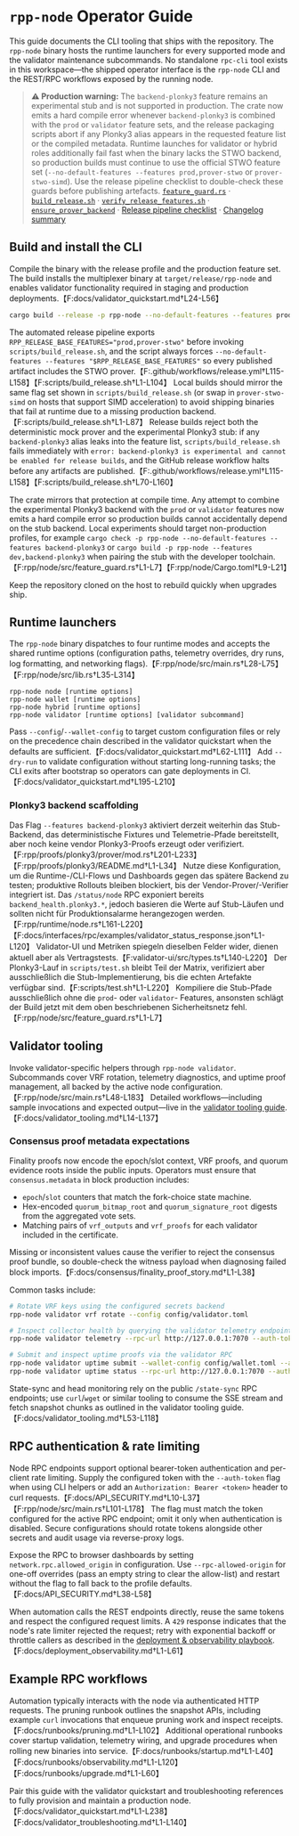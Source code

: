 # `rpp-node` Operator Guide

This guide documents the CLI tooling that ships with the repository. The
`rpp-node` binary hosts the runtime launchers for every supported mode and the
validator maintenance subcommands. No standalone `rpc-cli` tool exists in this
workspace—the shipped operator interface is the `rpp-node` CLI and the REST/RPC
workflows exposed by the running node.

> **⚠️ Production warning:** The `backend-plonky3` feature remains an
> experimental stub and is not supported in production. The crate now emits a
> hard compile error whenever `backend-plonky3` is combined with the `prod` or
> `validator` feature sets, and the release packaging scripts abort if any
> Plonky3 alias appears in the requested feature list or the compiled metadata.
> Runtime launches for validator or hybrid roles additionally fail fast when the
> binary lacks the STWO backend, so production builds must continue to use the
> official STWO feature set (`--no-default-features --features
> prod,prover-stwo` or `prover-stwo-simd`). Use the release pipeline checklist
> to double-check these guards before publishing artefacts.
> [`feature_guard.rs`](../rpp/node/src/feature_guard.rs) ·
> [`build_release.sh`](../scripts/build_release.sh) ·
> [`verify_release_features.sh`](../scripts/verify_release_features.sh) ·
> [`ensure_prover_backend`](../rpp/node/src/lib.rs) ·
> [Release pipeline checklist](../RELEASE.md#release-pipeline-checklist)
> · [Changelog summary](../CHANGELOG.md#unreleased)

## Build and install the CLI

Compile the binary with the release profile and the production feature set. The
build installs the multiplexer binary at `target/release/rpp-node` and enables
validator functionality required in staging and production deployments.【F:docs/validator_quickstart.md†L24-L56】

```sh
cargo build --release -p rpp-node --no-default-features --features prod,prover-stwo
```

The automated release pipeline exports
`RPP_RELEASE_BASE_FEATURES="prod,prover-stwo"` before invoking
`scripts/build_release.sh`, and the script always forces
`--no-default-features --features "$RPP_RELEASE_BASE_FEATURES"` so every
published artifact includes the STWO prover.【F:.github/workflows/release.yml†L115-L158】【F:scripts/build_release.sh†L1-L104】
Local builds should mirror the same flag set shown in
`scripts/build_release.sh` (or swap in `prover-stwo-simd` on hosts that support
SIMD acceleration) to avoid shipping binaries that fail at runtime due to a
missing production backend.【F:scripts/build_release.sh†L1-L87】 Release builds
reject both the deterministic mock prover and the experimental Plonky3 stub: if
any `backend-plonky3` alias leaks into the feature list, `scripts/build_release.sh`
fails immediately with `error: backend-plonky3 is experimental and cannot be
enabled for release builds`, and the GitHub release workflow halts before any
artifacts are published.【F:.github/workflows/release.yml†L115-L158】【F:scripts/build_release.sh†L70-L160】

The crate mirrors that protection at compile time. Any attempt to combine the
experimental Plonky3 backend with the `prod` or `validator` features now emits a
hard compile error so production builds cannot accidentally depend on the stub
backend. Local experiments should target non-production profiles, for example
`cargo check -p rpp-node --no-default-features --features backend-plonky3` or
`cargo build -p rpp-node --features dev,backend-plonky3` when pairing the stub
with the developer toolchain.【F:rpp/node/src/feature_guard.rs†L1-L7】【F:rpp/node/Cargo.toml†L9-L21】

Keep the repository cloned on the host to rebuild quickly when upgrades ship.

## Runtime launchers

The `rpp-node` binary dispatches to four runtime modes and accepts the shared
runtime options (configuration paths, telemetry overrides, dry runs, log
formatting, and networking flags).【F:rpp/node/src/main.rs†L28-L75】【F:rpp/node/src/lib.rs†L35-L314】

```text
rpp-node node [runtime options]
rpp-node wallet [runtime options]
rpp-node hybrid [runtime options]
rpp-node validator [runtime options] [validator subcommand]
```

Pass `--config`/`--wallet-config` to target custom configuration files or rely
on the precedence chain described in the validator quickstart when the defaults
are sufficient.【F:docs/validator_quickstart.md†L62-L111】 Add `--dry-run` to
validate configuration without starting long-running tasks; the CLI exits after
bootstrap so operators can gate deployments in CI.【F:docs/validator_quickstart.md†L195-L210】

### Plonky3 backend scaffolding

Das Flag `--features backend-plonky3` aktiviert derzeit weiterhin das Stub-
Backend, das deterministische Fixtures und Telemetrie-Pfade bereitstellt, aber
noch keine vendor Plonky3-Proofs erzeugt oder verifiziert.【F:rpp/proofs/plonky3/prover/mod.rs†L201-L233】【F:rpp/proofs/plonky3/README.md†L1-L34】
Nutze diese Konfiguration, um die Runtime-/CLI-Flows und Dashboards gegen das
spätere Backend zu testen; produktive Rollouts bleiben blockiert, bis der
Vendor-Prover/-Verifier integriert ist. Das `/status/node` RPC exponiert bereits
`backend_health.plonky3.*`, jedoch basieren die Werte auf Stub-Läufen und
sollten nicht für Produktionsalarme herangezogen werden.【F:rpp/runtime/node.rs†L161-L220】【F:docs/interfaces/rpc/examples/validator_status_response.json†L1-L120】
Validator-UI und Metriken spiegeln dieselben Felder wider, dienen aktuell aber
als Vertragstests.【F:validator-ui/src/types.ts†L140-L220】 Der Plonky3-Lauf in
`scripts/test.sh` bleibt Teil der Matrix, verifiziert aber ausschließlich die
Stub-Implementierung, bis die echten Artefakte verfügbar sind.【F:scripts/test.sh†L1-L220】
Kompiliere die Stub-Pfade ausschließlich ohne die `prod`- oder `validator`-
Features, ansonsten schlägt der Build jetzt mit dem oben beschriebenen
Sicherheitsnetz fehl.【F:rpp/node/src/feature_guard.rs†L1-L7】

## Validator tooling

Invoke validator-specific helpers through `rpp-node validator`. Subcommands cover
VRF rotation, telemetry diagnostics, and uptime proof management, all backed by
the active node configuration.【F:rpp/node/src/main.rs†L48-L183】 Detailed
workflows—including sample invocations and expected output—live in the
[validator tooling guide](./validator_tooling.md).【F:docs/validator_tooling.md†L14-L137】

### Consensus proof metadata expectations

Finality proofs now encode the epoch/slot context, VRF proofs, and quorum
evidence roots inside the public inputs. Operators must ensure that
`consensus.metadata` in block production includes:

- `epoch`/`slot` counters that match the fork-choice state machine.
- Hex-encoded `quorum_bitmap_root` and `quorum_signature_root` digests from the
  aggregated vote sets.
- Matching pairs of `vrf_outputs` and `vrf_proofs` for each validator included
  in the certificate.

Missing or inconsistent values cause the verifier to reject the consensus proof
bundle, so double-check the witness payload when diagnosing failed block
imports.【F:docs/consensus/finality_proof_story.md†L1-L38】

Common tasks include:

```sh
# Rotate VRF keys using the configured secrets backend
rpp-node validator vrf rotate --config config/validator.toml

# Inspect collector health by querying the validator telemetry endpoint
rpp-node validator telemetry --rpc-url http://127.0.0.1:7070 --auth-token $RPP_RPC_TOKEN --pretty

# Submit and inspect uptime proofs via the validator RPC
rpp-node validator uptime submit --wallet-config config/wallet.toml --auth-token $RPP_RPC_TOKEN
rpp-node validator uptime status --rpc-url http://127.0.0.1:7070 --auth-token $RPP_RPC_TOKEN --json
```

State-sync and head monitoring rely on the public `/state-sync` RPC endpoints;
use `curl`/`wget` or similar tooling to consume the SSE stream and fetch
snapshot chunks as outlined in the validator tooling guide.【F:docs/validator_tooling.md†L53-L118】

## RPC authentication & rate limiting

Node RPC endpoints support optional bearer-token authentication and per-client
rate limiting. Supply the configured token with the `--auth-token` flag when
using CLI helpers or add an `Authorization: Bearer <token>` header to curl
requests.【F:docs/API_SECURITY.md†L10-L37】【F:rpp/node/src/main.rs†L101-L178】 The
flag must match the token configured for the active RPC endpoint; omit it only
when authentication is disabled. Secure configurations should rotate tokens
alongside other secrets and audit usage via reverse-proxy logs.

Expose the RPC to browser dashboards by setting `network.rpc.allowed_origin` in
configuration. Use `--rpc-allowed-origin` for one-off overrides (pass an empty
string to clear the allow-list) and restart without the flag to fall back to the
profile defaults.【F:docs/API_SECURITY.md†L38-L58】

When automation calls the REST endpoints directly, reuse the same tokens and
respect the configured request limits. A `429` response indicates that the node's
rate limiter rejected the request; retry with exponential backoff or throttle
callers as described in the [deployment & observability playbook](./deployment_observability.md).【F:docs/deployment_observability.md†L1-L61】

## Example RPC workflows

Automation typically interacts with the node via authenticated HTTP requests.
The pruning runbook outlines the snapshot APIs, including example `curl`
invocations that enqueue pruning work and inspect receipts.【F:docs/runbooks/pruning.md†L1-L102】
Additional operational runbooks cover startup validation, telemetry wiring, and
upgrade procedures when rolling new binaries into service.【F:docs/runbooks/startup.md†L1-L40】【F:docs/runbooks/observability.md†L1-L120】【F:docs/runbooks/upgrade.md†L1-L60】

Pair this guide with the validator quickstart and troubleshooting references to
fully provision and maintain a production node.【F:docs/validator_quickstart.md†L1-L238】【F:docs/validator_troubleshooting.md†L1-L140】

